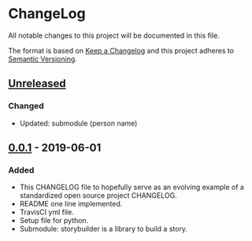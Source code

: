 # ChangeLog
All notable changes to this project will be documented in this file.

The format is based on [Keep a Changelog](http://keepachangelog.com/en/1.0.0/)
and this project adheres to [Semantic Versioning](http://semver.org/spec/v2.0.0.html).

## [Unreleased]
### Changed
- Updated: submodule (person name)

## [0.0.1] - 2019-06-01
### Added
- This CHANGELOG file to hopefully serve as an evolving example of a standardized open source project CHANGELOG.
- README one line implemented.
- TravisCI yml file.
- Setup file for python.
- Submodule: storybuilder is a library to build a story.

[Unreleased]: https://github.com/nagisc007/prj_estar/compare/v0.0.1...HEAD
[0.0.1]: https://github.com/nagisc007/prj_estar/releases/v0.0.1
